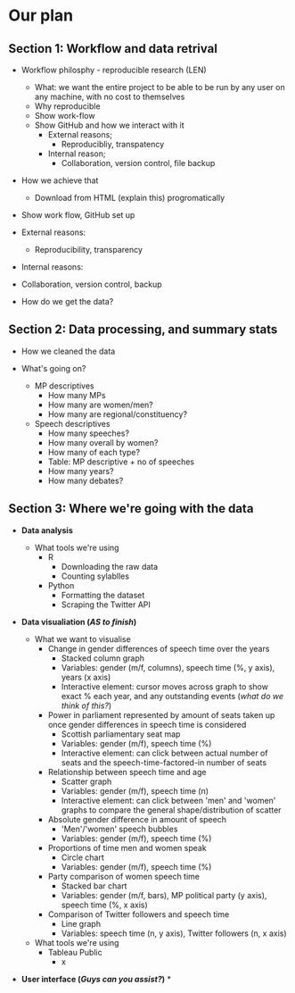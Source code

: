 # Our plan 

## Section 1: Workflow and data retrival

* Workflow philosphy - reproducible research (LEN)
  * What: we want the entire project to be able to be run by any user on any machine, with no cost to themselves
  * Why reproducible 
  * Show work-flow 
  * Show GitHub and how we interact with it 
    * External reasons; 
      * Reproducibliy, transpatency
    * Internal reason; 
      * Collaboration, version control, file backup
 
 * How we achieve that 
   * Download from HTML (explain this) progromatically

 * Show work flow, GitHub set up 
 * External reasons: 
   *  Reproducibility, transparency
 * Internal reasons:
 * Collaboration, version control, backup


* How do we get the data? 


## Section 2: Data processing, and summary stats 

* How we cleaned the data 

* What's going on? 
  * MP descriptives 
    * How many MPs 
    * How many are women/men? 
    * How many are regional/constituency?
  * Speech descriptives 
    * How many speeches? 
    * How many overall by women? 
    * How many of each type? 
    * Table: MP descriptive + no of speeches 
    * How many years?
    * How many debates?


## Section 3: Where we're going with the data 

* __Data analysis__
  * What tools we're using
    * R
      * Downloading the raw data
      * Counting sylablles
    * Python
      * Formatting the dataset
      * Scraping the Twitter API 
  
* __Data visualiation (_AS to finish_)__
  * What we want to visualise
    * Change in gender differences of speech time over the years
      * Stacked column graph
      * Variables: gender (m/f, columns), speech time (%, y axis), years (x axis)
      * Interactive element: cursor moves across graph to show exact % each year, and any outstanding events (_what do we think of this?_)
    * Power in parliament represented by amount of seats taken up once gender differences in speech time is considered
      * Scottish parliamentary seat map
      * Variables: gender (m/f), speech time (%)
      * Interactive element: can click between actual number of seats and the speech-time-factored-in number of seats
    * Relationship between speech time and age
      * Scatter graph
      * Variables: gender (m/f), speech time (n)
      * Interactive element: can click between 'men' and 'women' graphs to compare the general shape/distribution of scatter
    * Absolute gender difference in amount of speech
      * 'Men'/'women' speech bubbles
      * Variables: gender (m/f), speech time (%)
    * Proportions of time men and women speak
      * Circle chart
      * Variables: gender (m/f), speech time (%)
    * Party comparison of women speech time
      * Stacked bar chart
      * Variables: gender (m/f, bars), MP political party (y axis), speech time (%, x axis)
    * Comparison of Twitter followers and speech time
      * Line graph
      * Variables: speech time (n, y axis), Twitter followers (n, x axis)
  * What tools we're using
    * Tableau Public
      * x


* __User interface (_Guys can you assist?_)__
  *
    
